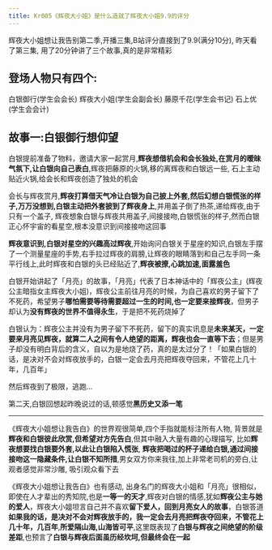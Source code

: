 ```yaml
---
title: Kr005《辉夜大小姐》是什么造就了辉夜大小姐9.9的评分
---
```


辉夜大小姐想让我告别第二季,开播三集,B站评分直接到了9.9(满分10分), 昨天看了第三集, 用了20分钟讲了三个故事,真的是非常精彩

## 登场人物只有四个: 

白银御行(学生会会长)
辉夜大小姐(学生会副会长)
藤原千花(学生会书记)
石上优(学生会会计)

## 故事一:白银御行想仰望


白银提前准备了物料，邀请大家一起赏月,**辉夜想借机会和会长独处,在赏月的暧昧气氛下,让白银向自己表白**,辉夜把藤原的火锅,移的离辉夜和白银远一些, 石上主动贴近火锅,给会长和辉夜创造了独处的机会

会长与辉夜赏月,**辉夜打算借天气冷让白银为自己披上外套,然后幻想白银慌张的样子,万万没想到,白银主动把外套披到了辉夜身上**,并用盖子倒了热茶,递给辉夜,由于只有一个盖子, 辉夜想象白银与辉夜共用盖子,间接接吻,白银慌张的样子,然而白银正心怀宇宙的看星空,根本没意识到间接接吻这回事


**辉夜意识到,白银对星空的兴趣高过辉夜**,开始询问白银关于星座的知识,白银左手摆了一个测量星座的手势,右手拉过辉夜的肩膀,让辉夜的眼睛落到和自己左手同一条平行线上,此时辉夜和白银的头已经贴近了,**辉夜被撩,心跳加速,面露羞色**


白银开始讲起了「月亮」的故事，「月亮」代表了日本神话中的「辉夜公主」(辉夜公主暗指女主辉夜大小姐)，辉夜公主前往月亮的时候，为自己喜欢的男子留下了不死药，希望男子**哪怕需要等待需要超过一生的时间,也一定要来接辉夜**，但男子却认为**没有辉夜的世界不值得永生**，于是把不死药烧掉了

白银认为：辉夜公主并没有为男子留下不死药，留下的真实讯息是**未来某天，一定要来月亮见辉夜，就算二人之间有令人绝望的距离，辉夜也会一直等下去**；但是男子却没有明白背后的含义，自以为是地烧了药，真的是太过分了！「如果白银的话，是决对不会对辉夜放手的，白银一定会去月亮把辉夜夺回来，不管花上几十年，几百年」


然后辉夜到了极限，逃跑...

第二天,白银回想起昨晚说过的话,顿感觉**黑历史又添一笔**



---

《辉夜大小姐想让我告白》的世界观很简单,四个手指就能标注所有人物, 背景就是**辉夜和白银彼此欣赏,但希望对方先告白**,但其中融入大量有趣的心理描写, 比如**辉夜想要找白银要外套,以此让白银陷入慌张**, **辉夜把喝过的杯子递给白银,通过间接接吻这一隐藏条件,让白银不知所措**,男女双方你来我往,加上非常老司机的旁白,让观者感觉非常沙雕, 吸引观众看下去



《辉夜大小姐想让我告白》也有感动, 出身名门的辉夜大小姐和「月亮」很相似，即使在人才辈出的秀知院,也是**一等一的天才**,辉夜对白银的情感,犹如**辉夜公主与她的爱人**，辉夜大小姐坦言自己并不喜欢**留下爱人，回到月亮女人的故事**，白银答道**如果我的话，是决对不会对辉夜放手的，我一定会去月亮把辉夜夺回来，不管花上几十年，几百年**,**所爱隔山海,山海皆可平**,这里既表现了**白银与辉夜之间绝望的阶级差距**,也预言了**白银与辉夜后面虽历经坎坷,但最终会在一起**














